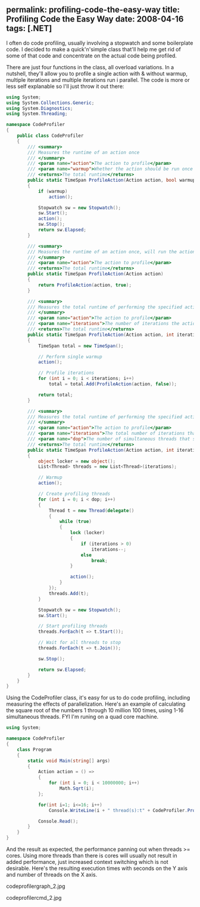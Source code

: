 permalink: profiling-code-the-easy-way
title: Profiling Code the Easy Way
date: 2008-04-16
tags: [.NET]
---
I often do code profiling, usually involving a stopwatch and some boilerplate code. I decided to make a quick'n'simple class that'll help me get rid of some of that code and concentrate on the actual code being profiled.

There are just four functions in the class, all overload variations. In a nutshell, they'll allow you to profile a single action with &amp; without warmup, multiple iterations and multiple iterations run i parallel. The code is more or less self explanable so I'll just throw it out there:

```csharp
using System;
using System.Collections.Generic;
using System.Diagnostics;
using System.Threading;

namespace CodeProfiler
{
	public class CodeProfiler
	{
		/// <summary>
		/// Measures the runtime of an action once
		/// </summary>
		/// <param name="action">The action to profile</param>
		/// <param name="warmup">Whether the action should be run once before the actual measurement</param>
		/// <returns>The total runtime</returns>
		public static TimeSpan ProfileAction(Action action, bool warmup)
		{
			if (warmup)
				action();

			Stopwatch sw = new Stopwatch();
			sw.Start();
			action();
			sw.Stop();
			return sw.Elapsed;
		}

		/// <summary>
		/// Measures the runtime of an action once, will run the action before to warm up
		/// </summary>
		/// <param name="action">The action to profile</param>
		/// <returns>The total runtime</returns>
		public static TimeSpan ProfileAction(Action action)
		{
			return ProfileAction(action, true);
		}

		/// <summary>
		/// Measures the total runtime of performing the specified action multiple times
		/// </summary>
		/// <param name="action">The action to profile</param>
		/// <param name="iterations">The number of iterations the action should be performed</param>
		/// <returns>The total runtime</returns>
		public static TimeSpan ProfileAction(Action action, int iterations)
		{
			TimeSpan total = new TimeSpan();

			// Perform single warmup
			action();

			// Profile iterations
			for (int i = 0; i < iterations; i++)
				total = total.Add(ProfileAction(action, false));

			return total;
		}

		/// <summary>
		/// Measures the total runtime of performing the specified action using multiple threads
		/// </summary>
		/// <param name="action">The action to profile</param>
		/// <param name="iterations">The total number of iterations that should be profiled</param>
		/// <param name="dop">The number of simultaneous threads that should be used</param>
		/// <returns>The total runtime</returns>
		public static TimeSpan ProfileAction(Action action, int iterations, int dop)
		{
			object locker = new object();
			List<Thread> threads = new List<Thread>(iterations);

			// Warmup
			action();

			// Create profiling threads
			for (int i = 0; i < dop; i++)
			{
				Thread t = new Thread(delegate()
				{
					while (true)
					{
						lock (locker)
						{
							if (iterations > 0)
								iterations--;
							else
								break;
						}

						action();
					}
				});
				threads.Add(t);
			}

			Stopwatch sw = new Stopwatch();
			sw.Start();

			// Start profiling threads
			threads.ForEach(t => t.Start());

			// Wait for all threads to stop
			threads.ForEach(t => t.Join());

			sw.Stop();

			return sw.Elapsed;
		}
	}
}
```

Using the CodeProfiler class, it's easy for us to do code profiling, including measuring the effects of parallelization. Here's an example of calculating the square root of the numbers 1 through 10 million 100 times, using 1-16 simultaneous threads. FYI I'm runing on a quad core machine.

```csharp
using System;

namespace CodeProfiler
{
	class Program
	{
		static void Main(string[] args)
		{
			Action action = () =>
			{
				for (int i = 0; i < 10000000; i++)
					Math.Sqrt(i);
			};

			for(int i=1; i<=16; i++)
				Console.WriteLine(i + " thread(s):t" + CodeProfiler.ProfileAction(action, 100, i));

			Console.Read();
		}
	}
}
```

And the result as expected, the performance panning out when threads &gt;= cores. Using more threads than there is cores will usually not result in added performance, just increased context switching which is not desirable. Here's the resulting execution times with seconds on the Y axis and number of threads on the X axis.

codeprofilergraph_2.jpg

codeprofilercmd_2.jpg

